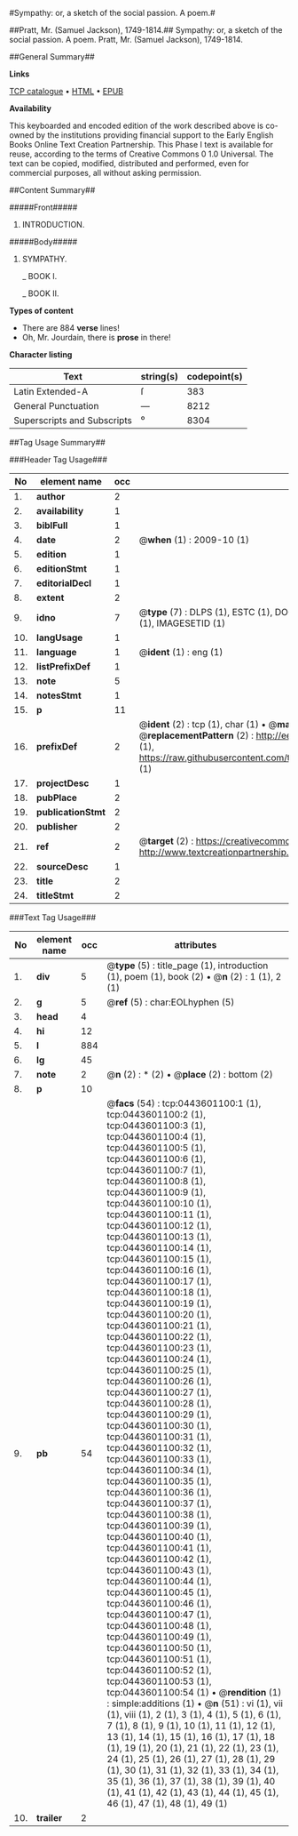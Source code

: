 #Sympathy: or, a sketch of the social passion. A poem.#

##Pratt, Mr. (Samuel Jackson), 1749-1814.##
Sympathy: or, a sketch of the social passion. A poem.
Pratt, Mr. (Samuel Jackson), 1749-1814.

##General Summary##

**Links**

[TCP catalogue](http://www.ota.ox.ac.uk/tcp/)  • 
[HTML](http://tei.it.ox.ac.uk/tcp/Texts-HTML/free/004/004878330.html)  • 
[EPUB](http://tei.it.ox.ac.uk/tcp/Texts-EPUB/free/004/004878330.epub)

**Availability**

This keyboarded and encoded edition of the
	       work described above is co-owned by the institutions
	       providing financial support to the Early English Books
	       Online Text Creation Partnership. This Phase I text is
	       available for reuse, according to the terms of Creative
	       Commons 0 1.0 Universal. The text can be copied,
	       modified, distributed and performed, even for
	       commercial purposes, all without asking permission.


##Content Summary##

#####Front#####

1. INTRODUCTION.

#####Body#####

1. SYMPATHY.

    _ BOOK I.

    _ BOOK II.

**Types of content**

  * There are 884 **verse** lines!
  * Oh, Mr. Jourdain, there is **prose** in there!

**Character listing**


|Text|string(s)|codepoint(s)|
|---|---|---|
|Latin Extended-A|ſ|383|
|General Punctuation|—|8212|
|Superscripts             and Subscripts|⁰|8304|

##Tag Usage Summary##

###Header Tag Usage###

|No|element name|occ|attributes|
|---|---|---|---|
|1.|__author__|2||
|2.|__availability__|1||
|3.|__biblFull__|1||
|4.|__date__|2| @__when__ (1) : 2009-10 (1)|
|5.|__edition__|1||
|6.|__editionStmt__|1||
|7.|__editorialDecl__|1||
|8.|__extent__|2||
|9.|__idno__|7| @__type__ (7) : DLPS (1), ESTC (1), DOCNO (1), TCP (1), GALEDOCNO (1), CONTENTSET (1), IMAGESETID (1)|
|10.|__langUsage__|1||
|11.|__language__|1| @__ident__ (1) : eng (1)|
|12.|__listPrefixDef__|1||
|13.|__note__|5||
|14.|__notesStmt__|1||
|15.|__p__|11||
|16.|__prefixDef__|2| @__ident__ (2) : tcp (1), char (1)  •  @__matchPattern__ (2) : ([0-9\-]+):([0-9IVX]+) (1), (.+) (1)  •  @__replacementPattern__ (2) : http://eebo.chadwyck.com/downloadtiff?vid=$1&page=$2 (1), https://raw.githubusercontent.com/textcreationpartnership/Texts/master/tcpchars.xml#$1 (1)|
|17.|__projectDesc__|1||
|18.|__pubPlace__|2||
|19.|__publicationStmt__|2||
|20.|__publisher__|2||
|21.|__ref__|2| @__target__ (2) : https://creativecommons.org/publicdomain/zero/1.0/ (1), http://www.textcreationpartnership.org/docs/. (1)|
|22.|__sourceDesc__|1||
|23.|__title__|2||
|24.|__titleStmt__|2||


###Text Tag Usage###

|No|element name|occ|attributes|
|---|---|---|---|
|1.|__div__|5| @__type__ (5) : title_page (1), introduction (1), poem (1), book (2)  •  @__n__ (2) : 1 (1), 2 (1)|
|2.|__g__|5| @__ref__ (5) : char:EOLhyphen (5)|
|3.|__head__|4||
|4.|__hi__|12||
|5.|__l__|884||
|6.|__lg__|45||
|7.|__note__|2| @__n__ (2) : * (2)  •  @__place__ (2) : bottom (2)|
|8.|__p__|10||
|9.|__pb__|54| @__facs__ (54) : tcp:0443601100:1 (1), tcp:0443601100:2 (1), tcp:0443601100:3 (1), tcp:0443601100:4 (1), tcp:0443601100:5 (1), tcp:0443601100:6 (1), tcp:0443601100:7 (1), tcp:0443601100:8 (1), tcp:0443601100:9 (1), tcp:0443601100:10 (1), tcp:0443601100:11 (1), tcp:0443601100:12 (1), tcp:0443601100:13 (1), tcp:0443601100:14 (1), tcp:0443601100:15 (1), tcp:0443601100:16 (1), tcp:0443601100:17 (1), tcp:0443601100:18 (1), tcp:0443601100:19 (1), tcp:0443601100:20 (1), tcp:0443601100:21 (1), tcp:0443601100:22 (1), tcp:0443601100:23 (1), tcp:0443601100:24 (1), tcp:0443601100:25 (1), tcp:0443601100:26 (1), tcp:0443601100:27 (1), tcp:0443601100:28 (1), tcp:0443601100:29 (1), tcp:0443601100:30 (1), tcp:0443601100:31 (1), tcp:0443601100:32 (1), tcp:0443601100:33 (1), tcp:0443601100:34 (1), tcp:0443601100:35 (1), tcp:0443601100:36 (1), tcp:0443601100:37 (1), tcp:0443601100:38 (1), tcp:0443601100:39 (1), tcp:0443601100:40 (1), tcp:0443601100:41 (1), tcp:0443601100:42 (1), tcp:0443601100:43 (1), tcp:0443601100:44 (1), tcp:0443601100:45 (1), tcp:0443601100:46 (1), tcp:0443601100:47 (1), tcp:0443601100:48 (1), tcp:0443601100:49 (1), tcp:0443601100:50 (1), tcp:0443601100:51 (1), tcp:0443601100:52 (1), tcp:0443601100:53 (1), tcp:0443601100:54 (1)  •  @__rendition__ (1) : simple:additions (1)  •  @__n__ (51) : vi (1), vii (1), viii (1), 2 (1), 3 (1), 4 (1), 5 (1), 6 (1), 7 (1), 8 (1), 9 (1), 10 (1), 11 (1), 12 (1), 13 (1), 14 (1), 15 (1), 16 (1), 17 (1), 18 (1), 19 (1), 20 (1), 21 (1), 22 (1), 23 (1), 24 (1), 25 (1), 26 (1), 27 (1), 28 (1), 29 (1), 30 (1), 31 (1), 32 (1), 33 (1), 34 (1), 35 (1), 36 (1), 37 (1), 38 (1), 39 (1), 40 (1), 41 (1), 42 (1), 43 (1), 44 (1), 45 (1), 46 (1), 47 (1), 48 (1), 49 (1)|
|10.|__trailer__|2||
